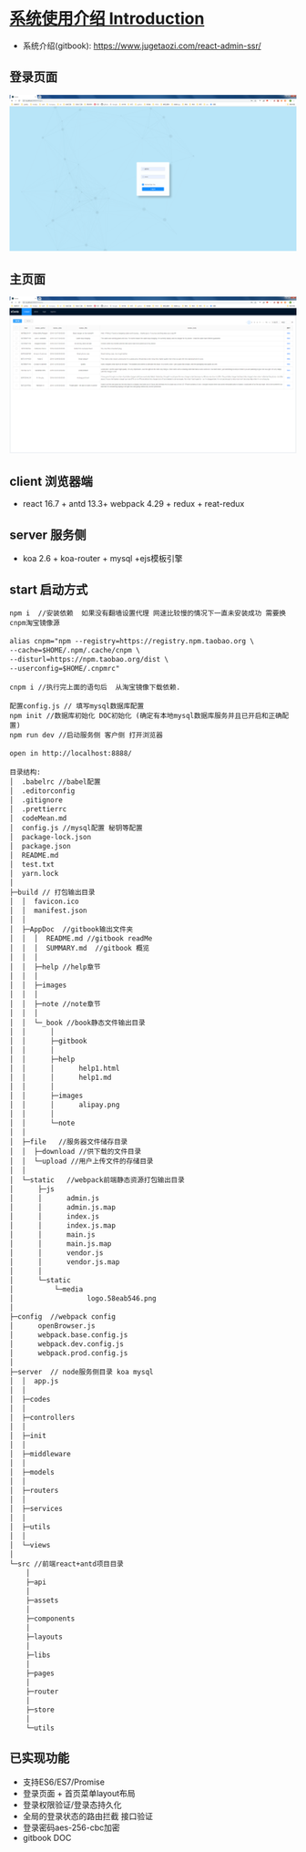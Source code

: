 # [系统使用介绍 Introduction](https://www.jugetaozi.com/react-admin-ssr/)

- 系统介绍(gitbook):  https://www.jugetaozi.com/react-admin-ssr/

## 登录页面

![登录界面](./build/AppDoc/images/admin1.png)

## 主页面

![表格界面](./build/AppDoc/images/admin2.png)


## client 浏览器端
- react 16.7 + antd 13.3+ webpack 4.29 + redux + reat-redux

## server  服务侧
- koa 2.6 + koa-router + mysql +ejs模板引擎

## start 启动方式

```
npm i  //安装依赖  如果没有翻墙设置代理 网速比较慢的情况下一直未安装成功 需要换cnpm淘宝镜像源

alias cnpm="npm --registry=https://registry.npm.taobao.org \
--cache=$HOME/.npm/.cache/cnpm \
--disturl=https://npm.taobao.org/dist \
--userconfig=$HOME/.cnpmrc"

cnpm i //执行完上面的语句后  从淘宝镜像下载依赖.

配置config.js // 填写mysql数据库配置
npm init //数据库初始化 DOC初始化 (确定有本地mysql数据库服务并且已开启和正确配置)
npm run dev //启动服务侧 客户侧 打开浏览器

open in http://localhost:8888/

目录结构:
│  .babelrc //babel配置
│  .editorconfig
│  .gitignore
│  .prettierrc
│  codeMean.md
│  config.js //mysql配置 秘钥等配置
│  package-lock.json
│  package.json
│  README.md
│  test.txt
│  yarn.lock
│      
├─build // 打包输出目录
│  │  favicon.ico
│  │  manifest.json
│  │  
│  ├─AppDoc  //gitbook输出文件夹
│  │  │  README.md //gitbook readMe
│  │  │  SUMMARY.md  //gitbook 概览
│  │  │  
│  │  ├─help //help章节
│  │  │      
│  │  ├─images
│  │  │      
│  │  ├─note //note章节
│  │  │      
│  │  └─_book //book静态文件输出目录
│  │      │  
│  │      ├─gitbook
│  │      │          
│  │      ├─help
│  │      │      help1.html
│  │      │      help1.md
│  │      │      
│  │      ├─images
│  │      │      alipay.png
│  │      │      
│  │      └─note
│  │              
│  ├─file   //服务器文件储存目录
│  │  ├─download //供下载的文件目录
│  │  └─upload //用户上传文件的存储目录
│  │          
│  └─static   //webpack前端静态资源打包输出目录
│      ├─js
│      │      admin.js
│      │      admin.js.map
│      │      index.js
│      │      index.js.map
│      │      main.js
│      │      main.js.map
│      │      vendor.js
│      │      vendor.js.map
│      │      
│      └─static
│          └─media
│                  logo.58eab546.png
│                  
├─config  //webpack config
│      openBrowser.js
│      webpack.base.config.js
│      webpack.dev.config.js
│      webpack.prod.config.js
│    
├─server  // node服务侧目录 koa mysql
│  │  app.js
│  │  
│  ├─codes
│  │      
│  ├─controllers
│  │      
│  ├─init
│  │          
│  ├─middleware
│  │      
│  ├─models
│  │
│  ├─routers
│  │      
│  ├─services
│  │      
│  ├─utils
│  │      
│  └─views
│          
└─src //前端react+antd项目目录
    │  
    ├─api
    │      
    ├─assets
    │      
    ├─components
    │          
    ├─layouts
    │      
    ├─libs
    │          
    ├─pages
    │          
    ├─router
    │      
    ├─store
    │          
    └─utils
```


## 已实现功能

- 支持ES6/ES7/Promise 
- 登录页面 + 首页菜单layout布局
- 登录权限验证/登录态持久化
- 全局的登录状态的路由拦截 接口验证
- 登录密码aes-256-cbc加密
- gitbook DOC